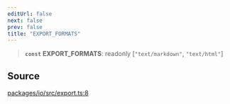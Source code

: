 ```yaml
---
editUrl: false
next: false
prev: false
title: "EXPORT_FORMATS"
---
```


> **`const`** **EXPORT\_FORMATS**: readonly [`"text/markdown"`, `"text/html"`]

## Source

[packages/io/src/export.ts:8](https://github.com/nodenogg-in/alpha-p2p/blob/e67ec671029681998b21c00dacae8274d719c056/packages/io/src/export.ts#L8)
